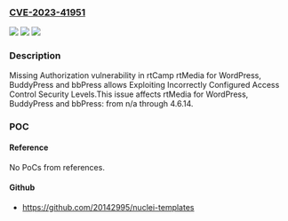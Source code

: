 ### [CVE-2023-41951](https://cve.mitre.org/cgi-bin/cvename.cgi?name=CVE-2023-41951)
![](https://img.shields.io/static/v1?label=Product&message=rtMedia%20for%20WordPress%2C%20BuddyPress%20and%20bbPress&color=blue)
![](https://img.shields.io/static/v1?label=Version&message=n%2Fa&color=blue)
![](https://img.shields.io/static/v1?label=Vulnerability&message=CWE-862%20Missing%20Authorization&color=brighgreen)

### Description

Missing Authorization vulnerability in rtCamp rtMedia for WordPress, BuddyPress and bbPress allows Exploiting Incorrectly Configured Access Control Security Levels.This issue affects rtMedia for WordPress, BuddyPress and bbPress: from n/a through 4.6.14.

### POC

#### Reference
No PoCs from references.

#### Github
- https://github.com/20142995/nuclei-templates

